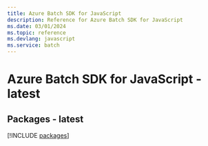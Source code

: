 ```yaml
---
title: Azure Batch SDK for JavaScript
description: Reference for Azure Batch SDK for JavaScript
ms.date: 03/01/2024
ms.topic: reference
ms.devlang: javascript
ms.service: batch
---
```

# Azure Batch SDK for JavaScript - latest
## Packages - latest
[!INCLUDE [packages](batch-index.md)]